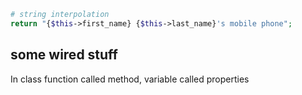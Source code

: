 ~~~php
# string interpolation 
return "{$this->first_name} {$this->last_name}'s mobile phone";
~~~
##  some wired stuff
In class function called method, variable called properties





